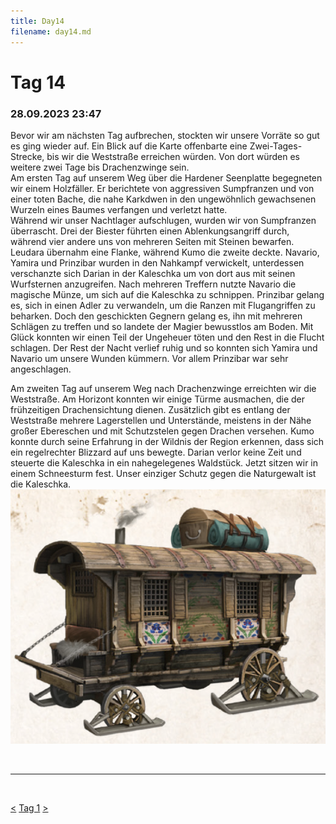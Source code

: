 ```yaml
---
title: Day14
filename: day14.md
--- 
```


# Tag 14
###  28.09.2023 23:47
Bevor wir am nächsten Tag aufbrechen, stockten wir unsere Vorräte so gut es ging wieder auf. Ein Blick auf die Karte offenbarte eine Zwei-Tages-Strecke, bis wir die Weststraße erreichen würden. Von dort würden es weitere zwei Tage bis Drachenzwinge sein.<br>
Am ersten Tag auf unserem Weg über die Hardener Seenplatte begegneten wir einem Holzfäller. Er berichtete von aggressiven Sumpfranzen und von einer toten Bache, die nahe Karkdwen in den ungewöhnlich gewachsenen Wurzeln eines Baumes verfangen und verletzt hatte.<br>
Während wir unser Nachtlager aufschlugen, wurden wir von Sumpfranzen überrascht. Drei der Biester führten einen Ablenkungsangriff durch, während vier andere uns von mehreren Seiten mit Steinen bewarfen. Leudara übernahm eine Flanke, während Kumo die zweite deckte. Navario, Yamira und Prinzibar wurden in den Nahkampf verwickelt, unterdessen verschanzte sich Darian in der Kaleschka um von dort aus mit seinen Wurfsternen anzugreifen. Nach mehreren Treffern nutzte Navario die magische Münze, um sich auf die Kaleschka zu schnippen. Prinzibar gelang es, sich in einen Adler zu verwandeln, um die Ranzen mit Flugangriffen zu beharken. Doch den geschickten Gegnern gelang es, ihn mit mehreren Schlägen zu treffen und so landete der Magier bewusstlos am Boden. Mit Glück konnten wir einen Teil der Ungeheuer töten und den Rest in die Flucht schlagen. Der Rest der Nacht verlief ruhig und so konnten sich Yamira und Navario um unsere Wunden kümmern. Vor allem Prinzibar war sehr angeschlagen. 

Am zweiten Tag auf unserem Weg nach Drachenzwinge erreichten wir die Weststraße. Am Horizont konnten wir einige Türme ausmachen, die der frühzeitigen Drachensichtung dienen. Zusätzlich gibt es entlang der Weststraße mehrere Lagerstellen und Unterstände, meistens in der Nähe großer Ebereschen und mit Schutzstelen gegen Drachen versehen. Kumo konnte durch seine Erfahrung in der Wildnis der Region erkennen, dass sich ein regelrechter Blizzard auf uns bewegte. Darian verlor keine Zeit und steuerte die Kaleschka in ein nahegelegenes Waldstück. Jetzt sitzen wir in einem Schneesturm fest. Unser einziger Schutz gegen die Naturgewalt ist die Kaleschka.
![Alt Text](images/Kaleschka2.webp "Kaleschka")
 

<br>

----
<br>

[<](day13.md)
[Tag 1](day1.md)
[>](day15.md)<br>